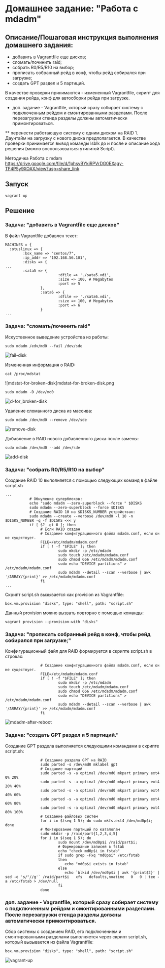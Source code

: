 # Домашнее задание: "Работа с mdadm"

## Описание/Пошаговая инструкция выполнения домашнего задания:

- добавить в Vagrantfile еще дисков;
- сломать/починить raid;
- собрать R0/R5/R10 на выбор;
- прописать собранный рейд в конф, чтобы рейд собирался при загрузке;
- создать GPT раздел и 5 партиций.

В качестве проверки принимаются - измененный Vagrantfile, скрипт для создания рейда, конф для автосборки рейда при загрузке.

* доп. задание - Vagrantfile, который сразу собирает систему с подключенным рейдом и смонтированными разделами. После перезагрузки стенда разделы должны автоматически примонтироваться.

** перенести работающую систему с одним диском на RAID 1. Даунтайм на загрузку с нового диска предполагается. В качестве проверки принимается вывод команды lsblk до и после и описание хода решения (можно воспользоваться утилитой Script).
        
Методичка Работа с mdam https://drive.google.com/file/d/1phsvBYkiRPVrDG0EXagy-TF4P5y9XOAX/view?usp=share_link

## Запуск

```
vagrant up
```

## Решение

### Задача: "добавить в Vagrantfile еще дисков"

В файл Vagrantfile добавлен текст:
```
MACHINES = {
  :otuslinux => {
        :box_name => "centos/7",
        :ip_addr => '192.168.56.101',
        :disks => {
...
		:sata5 => {
                        :dfile => './sata5.vdi',
                        :size => 100, # Megabytes
                        :port => 5
                },
                :sata6 => {
                        :dfile => './sata6.vdi',
                        :size => 100, # Megabytes
                        :port => 6
                }
...
```

### Задача: "сломать/починить raid"

Искуственное выведение устройства из работы:
```
sudo mdadm /edv/md0 --fail /dev/sde
```
![fail-disk](imgs/fail-disk.png)

Измененная информация о RAID:
```
cat /proc/mdstat
```
![mdstat-for-broken-disk]mdstat-for-broken-disk.png

```
sudo mdadm -D /dev/md0
```
![d-for_broken-disk](imgs/d-for_broken-disk.png)

Удаление сломанного диска из массива:
```
sudo mdadm /dev/md0 --remove /dev/sde
```
![remove-disk](imgs/remove-disk.png)

Добавление в RAID нового добавленного диска после замены:
```
sudo mdadm /dev/md0 --add /dev/sde
```
![add-disk](imgs/add-disk.png)


### Задача: "собрать R0/R5/R10 на выбор"

Создание RAID 10 выполняется с помощью следующих команд в файле script.sh
```
...
           # Обнуление суперблоков:
           echo "sudo mdadm --zero-superblock --force " $DISKS
           sudo mdadm --zero-superblock --force $DISKS
           # Создание RAID 10 на $DISKS_NUMBER устройствах:
           sudo mdadm --create --verbose /dev/md0 -l 10 -n $DISKS_NUMBER -q -f $DISKS <<< y
           if [ $? -gt 0 ]; then
                # Если RAID создан
                # Создание конфигурационного файла mdadm.conf, если он не существует.
                FILE=/etc/mdadm/mdadm.conf
                if [ ! -f "$FILE" ]; then
                        sudo mkdir -p /etc/mdadm
                        sudo touch /etc/mdadm/mdadm.conf
                        sudo chmod 666 /etc/mdadm/mdadm.conf
                        sudo echo "DEVICE partitions" > /etc/mdadm/mdadm.conf
                        sudo mdadm --detail --scan --verbose | awk '/ARRAY/{print}' >> /etc/mdadm/mdadm.conf
                fi
...
```

Скрипт script.sh вызывается как provision из Vagrantfile:
```
box.vm.provision "disks", type: "shell", path: "script.sh"
```

Данный provision можно вызвать повторно с помощью команды:
```
vagrant provision --provision-with "disks"
```

### Задача: "прописать собранный рейд в конф, чтобы рейд собирался при загрузке;"

Конфигурационный файл для RAID формируется в скрипте script.sh в строках:
```
                # Создание конфигурационного файла mdadm.conf, если он не существует.
                FILE=/etc/mdadm/mdadm.conf
                if [ ! -f "$FILE" ]; then
                        sudo mkdir -p /etc/mdadm
                        sudo touch /etc/mdadm/mdadm.conf
                        sudo chmod 666 /etc/mdadm/mdadm.conf
                        sudo echo "DEVICE partitions" > /etc/mdadm/mdadm.conf
                        sudo mdadm --detail --scan --verbose | awk '/ARRAY/{print}' >> /etc/mdadm/mdadm.conf
                fi

```

![mdadm-after-reboot](imgs/mdadm-after-reboot.png)

### Задача: "создать GPT раздел и 5 партиций."

Создание GPT раздела выполняется следующими командами в скрипте script.sh:
```
                # Создание раздела GPT на RAID
                sudo parted -s /dev/md0 mklabel gpt
                # Создание партиций
                sudo parted -s -a optimal /dev/md0 mkpart primary ext4 0% 20%
                sudo parted -s -a optimal /dev/md0 mkpart primary ext4 20% 40%
                sudo parted -s -a optimal /dev/md0 mkpart primary ext4 40% 60%
                sudo parted -s -a optimal /dev/md0 mkpart primary ext4 60% 80%
                sudo parted -s -a optimal /dev/md0 mkpart primary ext4 80% 100%
                # Создание файловых систем
                for i in $(seq 1 5); do sudo mkfs.ext4 /dev/md0p$i; done
                # Монтирование партиций по каталогам
                sudo mkdir -p /raid/part{1,2,3,4,5}
                for i in $(seq 1 5); do
                        sudo mount /dev/md0p$i /raid/part$i;
                        # Формирование записей в fstab
                        echo "check md0p$i in fstab"
                        if sudo grep -Fxq "md0p$i" /etc/fstab
                        then
                           echo "md0p$i exists in fstab"
                        else
                           echo `blkid /dev/md0p$i | awk '{print$2}' | sed -e 's/"//g'` /raid/part$i   xfs   defaults,noatime   0   0 | tee -a /etc/fstab > /dev/null
                        fi
                done

```

### доп. задание - Vagrantfile, который сразу собирает систему с подключенным рейдом и смонтированными разделами. После перезагрузки стенда разделы должны автоматически примонтироваться.

Сбор системы с созданием RAID, его подключением и смонтированными разделами выполняется через скрипт script.sh, который вызывается из файла Vagrantfile:
```
box.vm.provision "disks", type: "shell", path: "script.sh"
```

![vagrant-up](imgs/vagrant-up.png)







